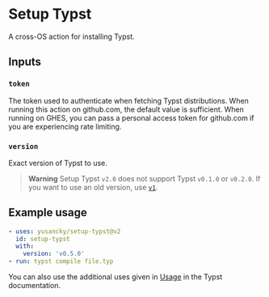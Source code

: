 # Setup Typst

A cross-OS action for installing Typst.

## Inputs

### `token`

The token used to authenticate when fetching Typst distributions. When running this action on github.com, the default value is sufficient. When running on GHES, you can pass a personal access token for github.com if you are experiencing rate limiting.

### `version`

Exact version of Typst to use.

> **Warning**
> Setup Typst `v2.0` does not support Typst `v0.1.0` or `v0.2.0`. If you want to use an old version, use [`v1`](https://github.com/yusancky/setup-typst/tree/v1).

## Example usage

```yaml
- uses: yusancky/setup-typst@v2
  id: setup-typst
  with:
    version: 'v0.5.0'
- run: typst compile file.typ
```

You can also use the additional uses given in [Usage](https://github.com/typst/typst#usage) in the Typst documentation.
